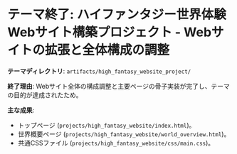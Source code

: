 # テーマ終了: ハイファンタジー世界体験Webサイト構築プロジェクト - Webサイトの拡張と全体構成の調整

**テーマディレクトリ**: `artifacts/high_fantasy_website_project/`

**終了理由**: Webサイト全体の構成調整と主要ページの骨子実装が完了し、テーマの目的が達成されたため。

**主な成果**: 
*   トップページ (`projects/high_fantasy_website/index.html`)。
*   世界概要ページ (`projects/high_fantasy_website/world_overview.html`)。
*   共通CSSファイル (`projects/high_fantasy_website/css/main.css`)。

